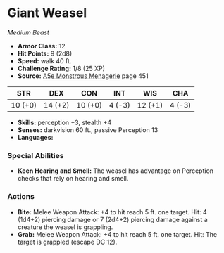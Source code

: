 # Giant Weasel

*Medium* *Beast*

- **Armor Class:** 12
- **Hit Points:** 9 (2d8)
- **Speed:** walk 40 ft.
- **Challenge Rating:** 1/8 (25 XP)
- **Source:** [A5e Monstrous Menagerie](https://enpublishingrpg.com/products/level-up-monstrous-menagerie-a5e) page 451

| STR | DEX | CON | INT | WIS | CHA |
| --- | --- | --- | --- | --- | --- |
| 10 (+0) | 14 (+2) | 10 (+0) | 4 (-3) | 12 (+1) | 4 (-3) |

- **Skills:** perception +3, stealth +4
- **Senses:** darkvision 60 ft., passive Perception 13
- **Languages:** 

### Special Abilities

- **Keen Hearing and Smell:** The weasel has advantage on Perception checks that rely on hearing and smell.

### Actions

- **Bite:** Melee Weapon Attack: +4 to hit  reach 5 ft.  one target. Hit: 4 (1d4+2) piercing damage  or 7 (2d4+2) piercing damage against a creature the weasel is grappling.
- **Grab:** Melee Weapon Attack: +4 to hit  reach 5 ft.  one target. Hit: The target is grappled (escape DC 12).


